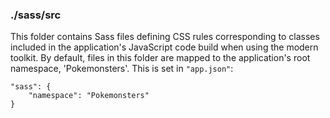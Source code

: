 ### ./sass/src

This folder contains Sass files defining CSS rules corresponding to classes
included in the application's JavaScript code build when using the modern toolkit.
By default, files in this folder are mapped to the application's root namespace, 'Pokemonsters'.
This is set in `"app.json"`:

    "sass": {
        "namespace": "Pokemonsters"
    }